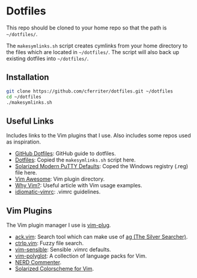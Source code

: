 Dotfiles
========
This repo should be cloned to your home repo so that the path is `~/dotfiles/`.

The `makesymlinks.sh` script creates cymlinks from your home directory to the
files which are located in `~/dotfiles/`. The script will also back up existing
dotfiles into `~/dotfiles/`.

Installation
------------

``` bash
git clone https://github.com/cferriter/dotfiles.git ~/dotfiles
cd ~/dotfiles
./makesymlinks.sh
```

Useful Links
------------
Includes links to the Vim plugins that I use. Also includes some repos used as inspiration.

- [GitHub Dotfiles](https://dotfiles.github.io/): GitHub guide to dotfiles.
- [Dotfiles](https://github.com/michaeljsmalley/dotfiles.git): Copied the `makesymlinks.sh` script here.
- [Solarized Modern PuTTY Defaults](https://github.com/jblaine/solarized-and-modern-putty/blob/master/putty-modern-256color.reg): Coped the Windows registry (.reg) file here.
- [Vim Awesome](https://vimawesome.com/): Vim plugin directory.
- [Why Vim?](http://www.terminally-incoherent.com/blog/2012/03/21/why-vim/): Useful article with Vim usage examples.
- [idiomatic-vimrc](https://github.com/romainl/idiomatic-vimrc.git): .vimrc guidelines.

Vim Plugins
------------
The Vim plugin manager I use is [vim-plug](https://github.com/junegunn/vim-plug).

- [ack.vim](https://github.com/mileszs/ack.vim): Search tool which can make use of [ag (The Silver Searcher)](https://github.com/ggreer/the_silver_searcher).
- [ctrlp.vim](https://github.com/ctrlpvim/ctrlp.vim): Fuzzy file search.
- [vim-sensible](https://github.com/tpope/vim-sensible): Sensible .vimrc defaults.
- [vim-polyglot](https://github.com/sheerun/vim-polyglot): A collection of language packs for Vim.
- [NERD Commenter](https://github.com/scrooloose/nerdcommenter).
- [Solarized Colorscheme for Vim](https://github.com/altercation/vim-colors-solarized).

